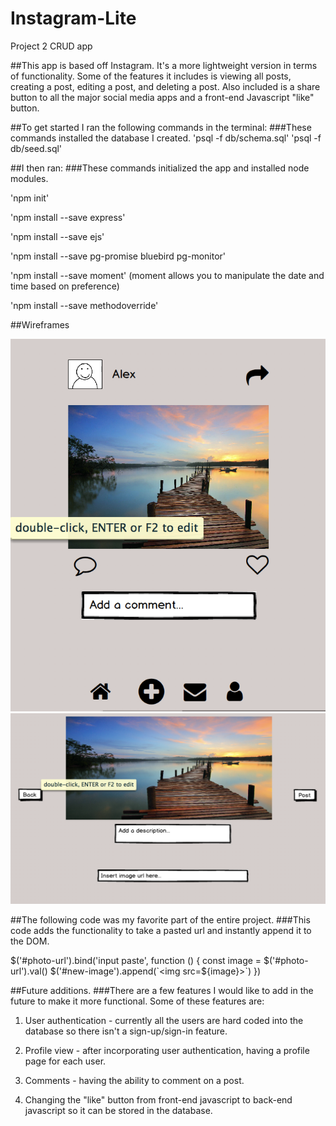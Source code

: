 # Instagram-Lite
Project 2 CRUD app

##This app is based off Instagram. It's a more lightweight version in terms of functionality. Some of the features it includes is viewing all posts, creating a post, editing a post, and deleting a post. Also included is a share button to all the major social media apps and a front-end Javascript "like" button.

##To get started I ran the following commands in the terminal:
###These commands installed the database I created.
'psql -f db/schema.sql'
'psql -f db/seed.sql'


##I then ran:
###These commands initialized the app and installed node modules.

'npm init'

'npm install --save express'

'npm install --save ejs'

'npm install --save pg-promise bluebird pg-monitor'

'npm install --save moment' (moment allows you to manipulate the date and time based on preference)

'npm install --save methodoverride'

##Wireframes

![Homepage](Wireframes/Homepage.png)
![Create](Wireframes/Create.png)

##The following code was my favorite part of the entire project.
###This code adds the functionality to take a pasted url and instantly append it to the DOM.

  $('#photo-url').bind('input paste', function () {
      const image = $('#photo-url').val()
      $('#new-image').append(`<img src=${image}>`)
    })


##Future additions.
###There are a few features I would like to add in the future to make it more functional. Some of these features are:

1) User authentication - currently all the users are hard coded into the database so there isn't a sign-up/sign-in feature.

2) Profile view - after incorporating user authentication, having a profile page for each user.

3) Comments - having the ability to comment on a post.

4) Changing the "like" button from front-end javascript to back-end javascript so it can be stored in the database.

